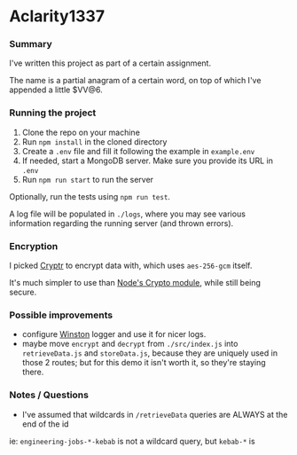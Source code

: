 # Aclarity1337

### Summary

I've written this project as part of a certain assignment.

The name is a partial anagram of a certain word, on top of which I've appended a little $VV@6.

### Running the project

1. Clone the repo on your machine
2. Run `npm install` in the cloned directory
3. Create a `.env` file and fill it following the example in `example.env`
4. If needed, start a MongoDB server. Make sure you provide its URL in `.env` 
5. Run `npm run start` to run the server

Optionally, run the tests using `npm run test`.

A log file will be populated in `./logs`, where you may see various information regarding the running server (and thrown errors).

### Encryption

I picked [Cryptr](https://www.npmjs.com/package/cryptr) to encrypt data with, which uses `aes-256-gcm` itself.

It's much simpler to use than [Node's Crypto module](https://nodejs.org/api/crypto.html), while still being secure.

### Possible improvements

- configure [Winston](https://www.npmjs.com/package/winston) logger and use it for nicer logs.
- maybe move `encrypt` and `decrypt` from `./src/index.js` into `retrieveData.js` and `storeData.js`, because they are uniquely used in those 2 routes; but for this demo it isn't worth it, so they're staying there.

### Notes / Questions

- I've assumed that wildcards in `/retrieveData` queries are ALWAYS at the end of the id 

ie: `engineering-jobs-*-kebab` is not a wildcard query, but `kebab-*` is